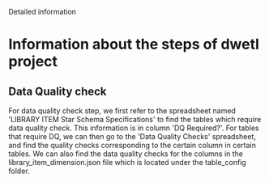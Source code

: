 Detailed information
# Information about the steps of dwetl project

## Data Quality check

For data quality check step, we first refer to the spreadsheet named 'LIBRARY ITEM Star Schema Specifications' to find the tables which require data quality check. This information is in column 'DQ Required?'. For tables that require DQ, we can then go to the 'Data Quality Checks' spreadsheet, and find the quality checks corresponding to the certain column in certain tables.
We can also find the data quality checks for the columns in the library_item_dimension.json file which is located under the table_config folder.
